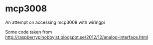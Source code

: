 mcp3008
=======

An attempt on accessing mcp3008 with wiringpi

Some code taken from
http://raspberrypihobbyist.blogspot.se/2012/12/analog-interface.html

